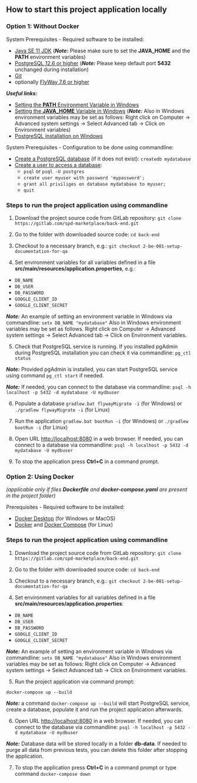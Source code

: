 ## How to start this project application locally

### Option 1: Without Docker
System Prerequisites - Required software to be installed: 
- [Java SE 11 JDK](https://www.oracle.com/java/technologies/javase-downloads.html) (_**Note:**_ Please make sure to set the **JAVA_HOME** and the **PATH** environment variables)
- [PostgreSQL 12.6 or higher](https://www.postgresql.org/download/) (_**Note:**_ Please keep default port **5432** unchanged during installation)
- [Git](https://git-scm.com/downloads)
- optionally [FlyWay 7.6 or higher](https://flywaydb.org/download/community) 

_**Useful links:**_
- [Setting the **PATH** Environment Variable in Windows](https://docs.oracle.com/en/java/javase/11/install/installation-jdk-microsoft-windows-platforms.html#GUID-96EB3876-8C7A-4A25-9F3A-A2983FEC016A)
- [Setting the **JAVA_HOME** Variable in Windows](https://confluence.atlassian.com/doc/setting-the-java_home-variable-in-windows-8895.html)
  (_**Note:**_ Also in Windows environment variables may be set as follows:
  Right click on Computer -> Advanced system settings -> Select Advanced tab -> Click on Environment variables)
- [PostgreSQL installation on Windows](https://www.postgresqltutorial.com/install-postgresql/)

System Prerequisites - Configuration to be done using commandline:
- [Create a PostgreSQL database](https://www.postgresql.org/docs/current/tutorial-createdb.html) (if it does not exist): 
`createdb mydatabase`  
- [Create a user to access a database](https://www.enterprisedb.com/postgres-tutorials/how-create-postgresql-database-and-users-using-psql-and-pgadmin):
  - `psql` or `psql -U postgres`
  - `create user myuser with password 'mypassword';`
  - `grant all priviliges on database mydatabase to myuser;`
  - `quit`

### Steps to run the project application using commandline
1. Download the project source code from GitLab repository:
  `git clone https://gitlab.com/spd-marketplace/back-end.git`
   
   
2. Go to the folder with downloaded source code:
  `cd back-end`
   

3. Checkout to a necessary branch, e.g.:
  `git checkout 2-be-001-setup-documentation-for-qa`
   

4. Set environment variables for all variables defined in a file **src/main/resources/application.properties**, e.g.:
  - `DB_NAME`
  - `DB_USER`
  - `DB_PASSWORD`
  - `GOOGLE_CLIENT_ID`
  - `GOOGLE_CLIENT_SECRET`
    
  _**Note:**_ An example of setting an environment variable in Windows via commandline: `setx DB_NAME "mydatabase"`
Also in Windows environment variables may be set as follows.
  Right click on Computer -> Advanced system settings -> Select Advanced tab -> Click on Environment variables.

5. Check that PostgreSQL service is running. If you installed pgAdmin during PostgreSQL installation you can check it via commandline:
`pg_ctl status`

_**Note:**_ Provided pgAdmin is installed, you can start PostgreSQL service using command `pg_ctl start` if needed.
   
_**Note:**_ If needed, you can connect to the database via commandline:
`psql -h localhost -p 5432 -d mydatabase -U mydbuser`


6. Populate a database
`gradlew.bat flywayMigrate -i` (for Windows) or
`./gradlew flywayMigrate -i` (for Linux)


7. Run the application
`gradlew.bat bootRun -i` (for Windows) or 
`./gradlew bootRun -i` (for Linux)
   
   
8. Open URL [http://localhost:8080](http://localhost:8080) in a web browser. If needed, you can connect to a database via commandline:
   `psql -h localhost -p 5432 -d mydatabase -U mydbuser`


9. To stop the application press **Ctrl+C** in a command prompt.


### Option 2: Using Docker 
_(applicable only if files **Dockerfile** and **docker-compose.yaml** are present in the project folder)_

Prerequisites - Required software to be installed: 
- [Docker Desktop](https://docs.docker.com/docker-for-windows/install/) (for Windows or MacOS)
- [Docker](https://docs.docker.com/engine/install/) and [Docker Compose](https://docs.docker.com/compose/install/) (for Linux)

### Steps to run the project application using commandline
1. Download the project source code from GitLab repository:
   `git clone https://gitlab.com/spd-marketplace/back-end.git`


2. Go to the folder with downloaded source code:
   `cd back-end`


3. Checkout to a necessary branch, e.g.:
   `git checkout 2-be-001-setup-documentation-for-qa`


4. Set environment variables for all variables defined in a file **src/main/resources/application.properties**:
- `DB_NAME`
- `DB_USER`
- `DB_PASSWORD`
- `GOOGLE_CLIENT_ID`
- `GOOGLE_CLIENT_SECRET`

_**Note:**_ An example of setting an environment variable in Windows via commandline: `setx DB_NAME "mydatabase"`
Also in Windows environment variables may be set as follows:
Right click on Computer -> Advanced system settings -> Select Advanced tab -> Click on Environment variables.

5. Run the project application via command prompt:

`docker-compose up --build`

_**Note:**_ a command `docker-compose up --build` will start PostgreSQL service, create a database, populate it and run the project application afterwards.

6. Open URL [http://localhost:8080](http://localhost:8080) in a web browser. If needed, you can connect to the database via commandline:
   `psql -h localhost -p 5432 -d mydatabase -U mydbuser`

_**Note:**_ Database data will be stored locally in a folder **db-data**. If needed to purge all data from previous tests, you can delete this folder after stopping the application.

7. To stop the application press **Ctrl+C** in a command prompt or type command `docker-compose down`